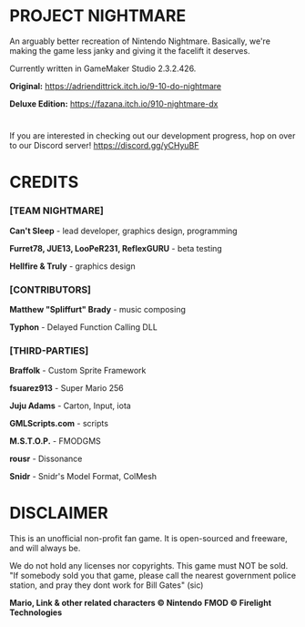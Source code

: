 # PROJECT NIGHTMARE
An arguably better recreation of Nintendo Nightmare.
Basically, we're making the game less janky and giving it the facelift it deserves.

Currently written in GameMaker Studio 2.3.2.426.

**Original:** https://adriendittrick.itch.io/9-10-do-nightmare

**Deluxe Edition:** https://fazana.itch.io/910-nightmare-dx
# 
If you are interested in checking out our development progress, hop on over to our Discord server! https://discord.gg/yCHyuBF

# CREDITS
### [TEAM NIGHTMARE]

**Can't Sleep** - lead developer, graphics design, programming

**Furret78, JUE13, LooPeR231, ReflexGURU** - beta testing

**Hellfire & Truly** - graphics design

### [CONTRIBUTORS]

**Matthew "Spliffurt" Brady** - music composing

**Typhon** - Delayed Function Calling DLL

### [THIRD-PARTIES]

**Braffolk** - Custom Sprite Framework

**fsuarez913** - Super Mario 256

**Juju Adams** - Carton, Input, iota

**GMLScripts.com** - scripts

**M.S.T.O.P.** - FMODGMS

**rousr** - Dissonance

**Snidr** - Snidr's Model Format, ColMesh


# DISCLAIMER
This is an unofficial non-profit fan game. It is open-sourced and freeware, and will always be.

We do not hold any licenses nor copyrights. This game must NOT be sold.
"If somebody sold you that game, please call the nearest government police station, and pray they dont work for Bill Gates" (sic)

**Mario, Link & other related characters © Nintendo**
**FMOD © Firelight Technologies**